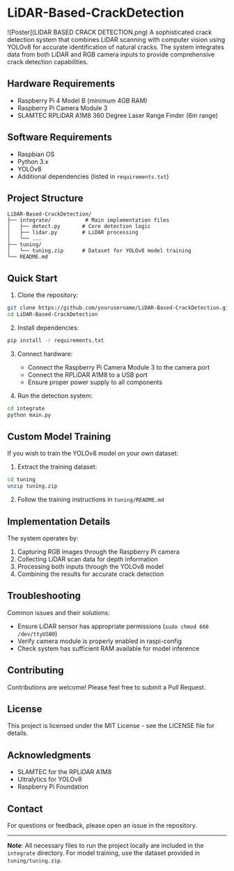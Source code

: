 # LiDAR-Based-CrackDetection
![Poster](LIDAR BASED CRACK DETECTION.png)
A sophisticated crack detection system that combines LiDAR scanning with computer vision using YOLOv8 for accurate identification of natural cracks. The system integrates data from both LiDAR and RGB camera inputs to provide comprehensive crack detection capabilities.

## Hardware Requirements

- Raspberry Pi 4 Model B (minimum 4GB RAM)
- Raspberry Pi Camera Module 3
- SLAMTEC RPLiDAR A1M8 360 Degree Laser Range Finder (6m range)

## Software Requirements

- Raspbian OS
- Python 3.x
- YOLOv8
- Additional dependencies (listed in `requirements.txt`)

## Project Structure

```
LiDAR-Based-CrackDetection/
├── integrate/           # Main implementation files
│   ├── detect.py       # Core detection logic
│   ├── lidar.py        # LiDAR processing
│   └── ...
├── tuning/             
│   └── tuning.zip      # Dataset for YOLOv8 model training
└── README.md
```

## Quick Start

1. Clone the repository:
```bash
git clone https://github.com/yourusername/LiDAR-Based-CrackDetection.git
cd LiDAR-Based-CrackDetection
```

2. Install dependencies:
```bash
pip install -r requirements.txt
```

3. Connect hardware:
   - Connect the Raspberry Pi Camera Module 3 to the camera port
   - Connect the RPLiDAR A1M8 to a USB port
   - Ensure proper power supply to all components

4. Run the detection system:
```bash
cd integrate
python main.py
```

## Custom Model Training

If you wish to train the YOLOv8 model on your own dataset:

1. Extract the training dataset:
```bash
cd tuning
unzip tuning.zip
```

2. Follow the training instructions in `tuning/README.md`

## Implementation Details

The system operates by:
1. Capturing RGB images through the Raspberry Pi camera
2. Collecting LiDAR scan data for depth information
3. Processing both inputs through the YOLOv8 model
4. Combining the results for accurate crack detection

## Troubleshooting

Common issues and their solutions:
- Ensure LiDAR sensor has appropriate permissions (`sudo chmod 666 /dev/ttyUSB0`)
- Verify camera module is properly enabled in raspi-config
- Check system has sufficient RAM available for model inference

## Contributing

Contributions are welcome! Please feel free to submit a Pull Request.

## License

This project is licensed under the MIT License - see the LICENSE file for details.

## Acknowledgments

- SLAMTEC for the RPLiDAR A1M8
- Ultralytics for YOLOv8
- Raspberry Pi Foundation

## Contact

For questions or feedback, please open an issue in the repository.

---
**Note**: All necessary files to run the project locally are included in the `integrate` directory. For model training, use the dataset provided in `tuning/tuning.zip`.
